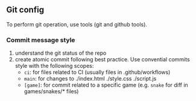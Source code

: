 ## Git config

To perform git operation, use tools (git and github tools).

### Commit message style

1. understand the git status of the repo
2. create atomic commit following best practice. Use convential commits style with the following scopes:
    - `ci`: for files related to CI (usually files in .github/workflows)
    - `main`: for changes to ./index.html ./style.css ./script.js
    - `[game]`: for commit related to a specific game (e.g. `snake` for diff in games/snakes/* files)